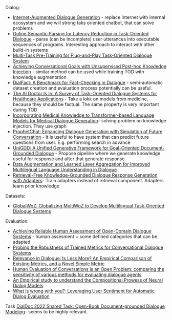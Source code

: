 Dialog:
- [Internet-Augmented Dialogue Generation](https://aclanthology.org/2022.acl-long.579/) - replace Internet with internal ecosystem and we will strong taks oriented chatbot, that can solve problems
- [Online Semantic Parsing for Latency Reduction in Task-Oriented Dialogue](https://aclanthology.org/2022.acl-long.110/) - parse (can be incomplete) user utterances into executable sequences of programs. Interesting approach to interact with other build-in systems
- [Multi-Task Pre-Training for Plug-and-Play Task-Oriented Dialogue System](https://aclanthology.org/2022.acl-long.319/)
- [Achieving Conversational Goals with Unsupervised Post-hoc Knowledge Injection](https://aclanthology.org/2022.acl-long.224/) - similar method can be used while training TOD with knowledge augmentation 
- [DialFact: A Benchmark for Fact-Checking in Dialogue](https://aclanthology.org/2022.acl-long.263/) - semi-automatic dataset creation and evaluation process potentially can be useful.   
- [The AI Doctor Is In: A Survey of Task-Oriented Dialogue Systems for Healthcare Applications](https://aclanthology.org/2022.acl-long.458.pdf) - Take a lokk on models from medicine, because they should be factual. The same property is very important during TOD
- [Incorporating Medical Knowledge to Transformer-based Language Models for Medical Dialogue Generation](https://aclanthology.org/2022.bionlp-1.10.pdf)- solving problem on knowledge injection. They use graph
- [ProphetChat: Enhancing Dialogue Generation with Simulation of Future Conversation](https://aclanthology.org/2022.acl-long.68.pdf) - It is useful to have system that can predict future questions from user. E.g. performing search in advance
- [UniGDD: A Unified Generative Framework for Goal-Oriented Document-Grounded Dialogue](https://aclanthology.org/2022.acl-short.66.pdf) - Propose pipeline where we generate knowledge useful for response and after that generate response
- [Data Augmentation and Learned Layer Aggregation for Improved Multilingual Language Understanding in Dialogue](https://aclanthology.org/2022.findings-acl.160/)
- [Retrieval-Free Knowledge-Grounded Dialogue Response Generation with Adapters](https://aclanthology.org/2022.dialdoc-1.10.pdf)- Train adapters instead of retrieval component. Adapters learn prior knowledge


Datasets:
- [GlobalWoZ: Globalizing MultiWoZ to Develop Multilingual Task-Oriented Dialogue Systems](https://aclanthology.org/2022.acl-long.115/) 

Evaluation:
- [Achieving Reliable Human Assessment of Open-Domain Dialogue Systems](https://aclanthology.org/2022.acl-long.445.pdf) - human assesment + some defined categories that can be adapted
- [Probing the Robustness of Trained Metrics for Conversational Dialogue Systems](https://aclanthology.org/2022.acl-short.85/)
- [Relevance in Dialogue: Is Less More? An Empirical Comparison of Existing Metrics, and a Novel Simple Metric](https://aclanthology.org/2022.nlp4convai-1.14.pdf)
- [Human Evaluation of Conversations is an Open Problem: comparing the sensitivity of various methods for evaluating dialogue agents](https://aclanthology.org/2022.nlp4convai-1.8.pdf)
- [An Empirical study to understand the Compositional Prowess of Neural Dialog Models](https://aclanthology.org/2022.insights-1.21.pdf)
- [What is wrong with you?: Leveraging User Sentiment for Automatic Dialog Evaluation](https://aclanthology.org/2022.findings-acl.331.pdf)


Task 
[DialDoc 2022 Shared Task: Open-Book Document-grounded Dialogue Modeling](https://aclanthology.org/2022.dialdoc-1.18.pdf)- seems to be highly relevant.